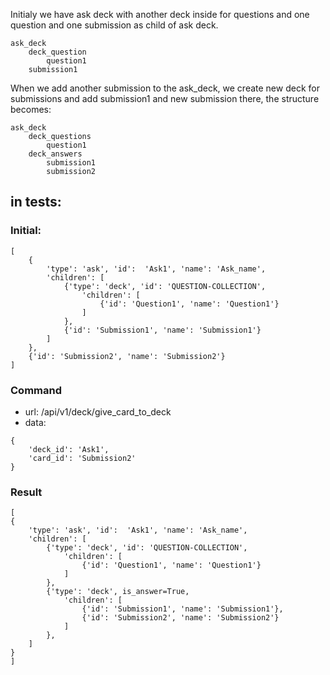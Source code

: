 Initialy we have ask deck with another deck inside for questions and one question and one submission as child of ask deck.

```
ask_deck
    deck_question
        question1
    submission1
```

When we add another submission to the ask_deck, we create new deck for submissions and add submission1 and new submission there,
the structure becomes:
```
ask_deck
    deck_questions
        question1
    deck_answers
        submission1
        submission2
```

## in tests:

### Initial:

```
[
    {
        'type': 'ask', 'id':  'Ask1', 'name': 'Ask_name',
        'children': [
            {'type': 'deck', 'id': 'QUESTION-COLLECTION',
                'children': [
                    {'id': 'Question1', 'name': 'Question1'}
                ]
            },
            {'id': 'Submission1', 'name': 'Submission1'}
        ]
    },
    {'id': 'Submission2', 'name': 'Submission2'}
]
```

### Command

- url: /api/v1/deck/give_card_to_deck
- data:
```
{
    'deck_id': 'Ask1',
    'card_id': 'Submission2'
}
```

### Result

```
[
{
    'type': 'ask', 'id':  'Ask1', 'name': 'Ask_name',
    'children': [
        {'type': 'deck', 'id': 'QUESTION-COLLECTION',
            'children': [
                {'id': 'Question1', 'name': 'Question1'}
            ]
        },
        {'type': 'deck', is_answer=True,
            'children': [
                {'id': 'Submission1', 'name': 'Submission1'},
                {'id': 'Submission2', 'name': 'Submission2'}
            ]
        },
    ]
}
]
```
